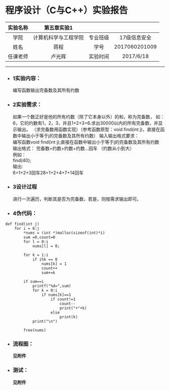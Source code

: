 # 程序设计（C与C++）实验报告


|实验名称 | 第五章实验1|||
|:---:|:---:|:---:|:---:|
学院 | 计算机科学与工程学院|专业班级|17级信息安全
姓名 | 蒋程|学号|2017060201009
任课老师|卢光辉|实验时间|2017/6/18
---
* ### 1实验内容：
     编写函数输出完备数及其所有约数

* ### 2实验需求：  
    如果一个数正好是他的所有约数（除了它本身以外）的和，称为完备数，
如：6，它的约数有1，2，3，并且1+2+3=6.求出30000以内的所有完备数，并显示输出。
（求完备数用函数实现）（参考函数原型：void find(int j)，直接在函数中输出小于等于j的完备数及其所有约数）
输入输出格式要求：  
	编写函数void find(int j);直接在函数中输出小于等于j的完备数及其所有约数
	输出格式：
	完备数=约数+约数+约数...回车
	（约数从小到大）  
例如：  
find(40);  
输出:  
6=1+2+3回车28=1+2+4+7+14回车
* ### 3设计过程
    进行一次遍历，判断其是否为完备数，若是，则按需求输出即可。

* ### 4伪代码：
```
def find(int j)
    for i = 6:j
        *nums = (int *)malloc(sizeof(int)*i)
        sum =0,count=0
        for l = 0:i 
            nums[l] = 0;
            
        for k = 1:i 
            if i%k == 0
                nums[k] = 1
                count++
                sum+=k
        
        if sum==i
            printf("%d=",sum)
            for k = 0:i 
                if nums[k]==1
                    if count!=1
                        count--
                        print("+"+k)
                    else
                        print(k)
            print("\n")
            
        free(nums)
```
* ### 流程图：
     **见附件**

* ### 测试：
    **见附件**
